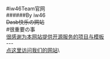 #iw46Team官网\
######By iw46\
~~Dasb快乐の网站~~\
#很重要の事\
<u>很感谢为本网站提供开源服务的项目与模板</u>\
---\
[点这里访问我们的网站](https://iw46teamcn.github.io/)\
